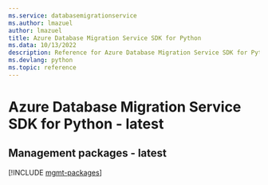 ```yaml
---
ms.service: databasemigrationservice
ms.author: lmazuel
author: lmazuel
title: Azure Database Migration Service SDK for Python
ms.data: 10/13/2022
description: Reference for Azure Database Migration Service SDK for Python
ms.devlang: python
ms.topic: reference
---
```

# Azure Database Migration Service SDK for Python - latest

## Management packages - latest
[!INCLUDE [mgmt-packages](database-migration-service-mgmt-index.md)]